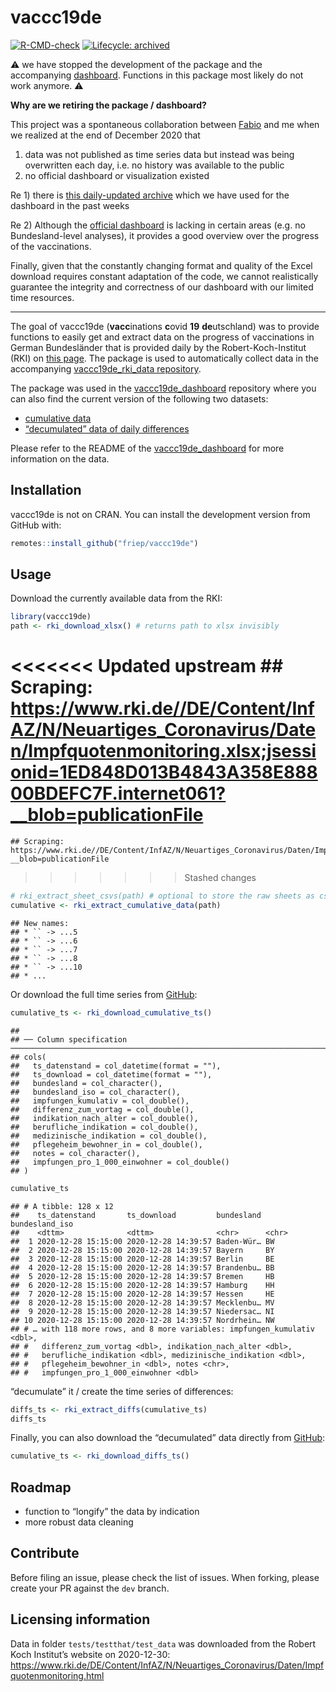 
# vaccc19de

<!-- badges: start -->

[![R-CMD-check](https://github.com/friep/vaccc19de/workflows/R-CMD-check/badge.svg)](https://github.com/friep/vaccc19de/actions)
[![Lifecycle:
archived](https://img.shields.io/badge/lifecycle-archived-red.svg)](https://www.tidyverse.org/lifecycle/#archived)
<!-- badges: end -->

⚠️ we have stopped the development of the package and the accompanying
[dashboard](https://github.com/favstats/vaccc19de_dashboard). Functions
in this package most likely do not work anymore. ⚠️

**Why are we retiring the package / dashboard?**

This project was a spontaneous collaboration between
[Fabio](https://github.com/favstats) and me when we realized at the end
of December 2020 that

1)  data was not published as time series data but instead was being
    overwritten each day, i.e. no history was available to the public
2)  no official dashboard or visualization existed

Re 1) there is [this daily-updated
archive](https://github.com/ard-data/2020-rki-impf-archive) which we
have used for the dashboard in the past weeks

Re 2) Although the [official dashboard](https://impfdashboard.de/) is
lacking in certain areas (e.g. no Bundesland-level analyses), it
provides a good overview over the progress of the vaccinations.

Finally, given that the constantly changing format and quality of the
Excel download requires constant adaptation of the code, we cannot
realistically guarantee the integrity and correctness of our dashboard
with our limited time resources.

-----

The goal of vaccc19de (**vacc**inations **c**ovid **19**
**de**utschland) was to provide functions to easily get and extract data
on the progress of vaccinations in German Bundesländer that is provided
daily by the Robert-Koch-Institut (RKI) on [this
page](https://www.rki.de/DE/Content/InfAZ/N/Neuartiges_Coronavirus/Daten/Impfquotenmonitoring.html).
The package is used to automatically collect data in the accompanying
[vaccc19de\_rki\_data
repository](https://github.com/friep/vaccc19de_rki_data).

The package was used in the
[vaccc19de\_dashboard](https://github.com/favstats/vaccc19de_dashboard)
repository where you can also find the current version of the following
two datasets:

  - [cumulative
    data](https://github.com/favstats/vaccc19de_dashboard/blob/main/data/cumulative_time_series.csv)
  - [“decumulated” data of daily
    differences](https://github.com/favstats/vaccc19de_dashboard/blob/main/data/diffs_time_series.csv)

Please refer to the README of the
[vaccc19de\_dashboard](https://github.com/favstats/vaccc19de_dashboard)
for more information on the data.

## Installation

vaccc19de is not on CRAN. You can install the development version from
GitHub with:

``` r
remotes::install_github("friep/vaccc19de")
```

## Usage

Download the currently available data from the RKI:

``` r
library(vaccc19de)
path <- rki_download_xlsx() # returns path to xlsx invisibly
```

<<<<<<< Updated upstream
    ## Scraping: https://www.rki.de//DE/Content/InfAZ/N/Neuartiges_Coronavirus/Daten/Impfquotenmonitoring.xlsx;jsessionid=1ED848D013B4843A358E88800BDEFC7F.internet061?__blob=publicationFile
=======
    ## Scraping: https://www.rki.de//DE/Content/InfAZ/N/Neuartiges_Coronavirus/Daten/Impfquotenmonitoring.xlsx;jsessionid=40579341F95A474CE7F9B6F086B4250F.internet072?__blob=publicationFile
>>>>>>> Stashed changes

``` r
# rki_extract_sheet_csvs(path) # optional to store the raw sheets as csvs
cumulative <- rki_extract_cumulative_data(path)
```

    ## New names:
    ## * `` -> ...5
    ## * `` -> ...6
    ## * `` -> ...7
    ## * `` -> ...8
    ## * `` -> ...10
    ## * ...

Or download the full time series from
[GitHub](https://github.com/favstats/vaccc19de_dashboard/tree/main/data):

``` r
cumulative_ts <- rki_download_cumulative_ts()
```

    ## 
    ## ── Column specification ──────────────────────────────────────────────────────────────────────────────────────────────────────────────────────────────────────────────────────────────────────────────
    ## cols(
    ##   ts_datenstand = col_datetime(format = ""),
    ##   ts_download = col_datetime(format = ""),
    ##   bundesland = col_character(),
    ##   bundesland_iso = col_character(),
    ##   impfungen_kumulativ = col_double(),
    ##   differenz_zum_vortag = col_double(),
    ##   indikation_nach_alter = col_double(),
    ##   berufliche_indikation = col_double(),
    ##   medizinische_indikation = col_double(),
    ##   pflegeheim_bewohner_in = col_double(),
    ##   notes = col_character(),
    ##   impfungen_pro_1_000_einwohner = col_double()
    ## )

``` r
cumulative_ts
```

    ## # A tibble: 128 x 12
    ##    ts_datenstand       ts_download         bundesland bundesland_iso
    ##    <dttm>              <dttm>              <chr>      <chr>         
    ##  1 2020-12-28 15:15:00 2020-12-28 14:39:57 Baden-Wür… BW            
    ##  2 2020-12-28 15:15:00 2020-12-28 14:39:57 Bayern     BY            
    ##  3 2020-12-28 15:15:00 2020-12-28 14:39:57 Berlin     BE            
    ##  4 2020-12-28 15:15:00 2020-12-28 14:39:57 Brandenbu… BB            
    ##  5 2020-12-28 15:15:00 2020-12-28 14:39:57 Bremen     HB            
    ##  6 2020-12-28 15:15:00 2020-12-28 14:39:57 Hamburg    HH            
    ##  7 2020-12-28 15:15:00 2020-12-28 14:39:57 Hessen     HE            
    ##  8 2020-12-28 15:15:00 2020-12-28 14:39:57 Mecklenbu… MV            
    ##  9 2020-12-28 15:15:00 2020-12-28 14:39:57 Niedersac… NI            
    ## 10 2020-12-28 15:15:00 2020-12-28 14:39:57 Nordrhein… NW            
    ## # … with 118 more rows, and 8 more variables: impfungen_kumulativ <dbl>,
    ## #   differenz_zum_vortag <dbl>, indikation_nach_alter <dbl>,
    ## #   berufliche_indikation <dbl>, medizinische_indikation <dbl>,
    ## #   pflegeheim_bewohner_in <dbl>, notes <chr>,
    ## #   impfungen_pro_1_000_einwohner <dbl>

“decumulate” it / create the time series of differences:

``` r
diffs_ts <- rki_extract_diffs(cumulative_ts)
diffs_ts
```

Finally, you can also download the “decumulated” data directly from
[GitHub](https://github.com/favstats/vaccc19de_dashboard/tree/main/data):

``` r
cumulative_ts <- rki_download_diffs_ts()
```

## Roadmap

  - function to “longify” the data by indication
  - more robust data cleaning

## Contribute

Before filing an issue, please check the list of issues. When forking,
please create your PR against the `dev` branch.

## Licensing information

Data in folder `tests/testthat/test_data` was downloaded from the Robert
Koch Institut’s website on 2020-12-30:
<https://www.rki.de/DE/Content/InfAZ/N/Neuartiges_Coronavirus/Daten/Impfquotenmonitoring.html>
